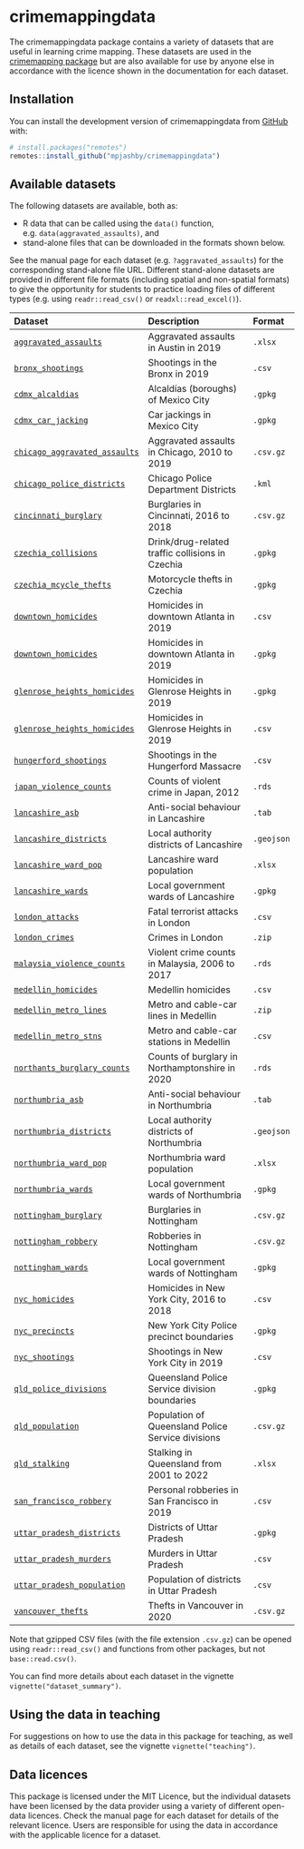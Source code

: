 
<!-- README.md is generated from README.Rmd. Please edit that file -->

# crimemappingdata

<!-- badges: start -->
<!-- badges: end -->

The crimemappingdata package contains a variety of datasets that are
useful in learning crime mapping. These datasets are used in the
[crimemapping package](https://github.com/mpjashby/crimemapping/) but
are also available for use by anyone else in accordance with the licence
shown in the documentation for each dataset.

## Installation

You can install the development version of crimemappingdata from
[GitHub](https://github.com/mpjashby/crimemappingdata/) with:

``` r
# install.packages("remotes")
remotes::install_github("mpjashby/crimemappingdata")
```

## Available datasets

The following datasets are available, both as:

- R data that can be called using the `data()` function,
  e.g. `data(aggravated_assaults)`, and
- stand-alone files that can be downloaded in the formats shown below.

See the manual page for each dataset (e.g. `?aggravated_assaults`) for
the corresponding stand-alone file URL. Different stand-alone datasets
are provided in different file formats (including spatial and
non-spatial formats) to give the opportunity for students to practice
loading files of different types (e.g. using `readr::read_csv()` or
`readxl::read_excel()`).

| Dataset | Description | Format |
|:---|:---|:---|
| [`aggravated_assaults`](https://pkgs.lesscrime.info/crimemappingdata/reference/aggravated_assaults.html) | Aggravated assaults in Austin in 2019 | `.xlsx` |
| [`bronx_shootings`](https://pkgs.lesscrime.info/crimemappingdata/reference/bronx_shootings.html) | Shootings in the Bronx in 2019 | `.csv` |
| [`cdmx_alcaldias`](https://pkgs.lesscrime.info/crimemappingdata/reference/cdmx_alcaldias.html) | Alcaldías (boroughs) of Mexico City | `.gpkg` |
| [`cdmx_car_jacking`](https://pkgs.lesscrime.info/crimemappingdata/reference/cdmx_car_jacking.html) | Car jackings in Mexico City | `.gpkg` |
| [`chicago_aggravated_assaults`](https://pkgs.lesscrime.info/crimemappingdata/reference/chicago_aggravated_assaults.html) | Aggravated assaults in Chicago, 2010 to 2019 | `.csv.gz` |
| [`chicago_police_districts`](https://pkgs.lesscrime.info/crimemappingdata/reference/chicago_police_districts.html) | Chicago Police Department Districts | `.kml` |
| [`cincinnati_burglary`](https://pkgs.lesscrime.info/crimemappingdata/reference/cincinnati_burglary.html) | Burglaries in Cincinnati, 2016 to 2018 | `.csv.gz` |
| [`czechia_collisions`](https://pkgs.lesscrime.info/crimemappingdata/reference/czechia_collisions.html) | Drink/drug-related traffic collisions in Czechia | `.gpkg` |
| [`czechia_mcycle_thefts`](https://pkgs.lesscrime.info/crimemappingdata/reference/czechia_mcycle_thefts.html) | Motorcycle thefts in Czechia | `.gpkg` |
| [`downtown_homicides`](https://pkgs.lesscrime.info/crimemappingdata/reference/downtown_homicides.html) | Homicides in downtown Atlanta in 2019 | `.csv` |
| [`downtown_homicides`](https://pkgs.lesscrime.info/crimemappingdata/reference/downtown_homicides.html) | Homicides in downtown Atlanta in 2019 | `.gpkg` |
| [`glenrose_heights_homicides`](https://pkgs.lesscrime.info/crimemappingdata/reference/glenrose_heights_homicides.html) | Homicides in Glenrose Heights in 2019 | `.gpkg` |
| [`glenrose_heights_homicides`](https://pkgs.lesscrime.info/crimemappingdata/reference/glenrose_heights_homicides.html) | Homicides in Glenrose Heights in 2019 | `.csv` |
| [`hungerford_shootings`](https://pkgs.lesscrime.info/crimemappingdata/reference/hungerford_shootings.html) | Shootings in the Hungerford Massacre | `.csv` |
| [`japan_violence_counts`](https://pkgs.lesscrime.info/crimemappingdata/reference/japan_violence_counts.html) | Counts of violent crime in Japan, 2012 | `.rds` |
| [`lancashire_asb`](https://pkgs.lesscrime.info/crimemappingdata/reference/lancashire_asb.html) | Anti-social behaviour in Lancashire | `.tab` |
| [`lancashire_districts`](https://pkgs.lesscrime.info/crimemappingdata/reference/lancashire_districts.html) | Local authority districts of Lancashire | `.geojson` |
| [`lancashire_ward_pop`](https://pkgs.lesscrime.info/crimemappingdata/reference/lancashire_ward_pop.html) | Lancashire ward population | `.xlsx` |
| [`lancashire_wards`](https://pkgs.lesscrime.info/crimemappingdata/reference/lancashire_wards.html) | Local government wards of Lancashire | `.gpkg` |
| [`london_attacks`](https://pkgs.lesscrime.info/crimemappingdata/reference/london_attacks.html) | Fatal terrorist attacks in London | `.csv` |
| [`london_crimes`](https://pkgs.lesscrime.info/crimemappingdata/reference/london_crimes.html) | Crimes in London | `.zip` |
| [`malaysia_violence_counts`](https://pkgs.lesscrime.info/crimemappingdata/reference/malaysia_violence_counts.html) | Violent crime counts in Malaysia, 2006 to 2017 | `.rds` |
| [`medellin_homicides`](https://pkgs.lesscrime.info/crimemappingdata/reference/medellin_homicides.html) | Medellin homicides | `.csv` |
| [`medellin_metro_lines`](https://pkgs.lesscrime.info/crimemappingdata/reference/medellin_metro_lines.html) | Metro and cable-car lines in Medellin | `.zip` |
| [`medellin_metro_stns`](https://pkgs.lesscrime.info/crimemappingdata/reference/medellin_metro_stns.html) | Metro and cable-car stations in Medellin | `.csv` |
| [`northants_burglary_counts`](https://pkgs.lesscrime.info/crimemappingdata/reference/northants_burglary_counts.html) | Counts of burglary in Northamptonshire in 2020 | `.rds` |
| [`northumbria_asb`](https://pkgs.lesscrime.info/crimemappingdata/reference/northumbria_asb.html) | Anti-social behaviour in Northumbria | `.tab` |
| [`northumbria_districts`](https://pkgs.lesscrime.info/crimemappingdata/reference/northumbria_districts.html) | Local authority districts of Northumbria | `.geojson` |
| [`northumbria_ward_pop`](https://pkgs.lesscrime.info/crimemappingdata/reference/northumbria_ward_pop.html) | Northumbria ward population | `.xlsx` |
| [`northumbria_wards`](https://pkgs.lesscrime.info/crimemappingdata/reference/northumbria_wards.html) | Local government wards of Northumbria | `.gpkg` |
| [`nottingham_burglary`](https://pkgs.lesscrime.info/crimemappingdata/reference/nottingham_burglary.html) | Burglaries in Nottingham | `.csv.gz` |
| [`nottingham_robbery`](https://pkgs.lesscrime.info/crimemappingdata/reference/nottingham_robbery.html) | Robberies in Nottingham | `.csv.gz` |
| [`nottingham_wards`](https://pkgs.lesscrime.info/crimemappingdata/reference/nottingham_wards.html) | Local government wards of Nottingham | `.gpkg` |
| [`nyc_homicides`](https://pkgs.lesscrime.info/crimemappingdata/reference/nyc_homicides.html) | Homicides in New York City, 2016 to 2018 | `.csv` |
| [`nyc_precincts`](https://pkgs.lesscrime.info/crimemappingdata/reference/nyc_precincts.html) | New York City Police precinct boundaries | `.gpkg` |
| [`nyc_shootings`](https://pkgs.lesscrime.info/crimemappingdata/reference/nyc_shootings.html) | Shootings in New York City in 2019 | `.csv` |
| [`qld_police_divisions`](https://pkgs.lesscrime.info/crimemappingdata/reference/qld_police_divisions.html) | Queensland Police Service division boundaries | `.gpkg` |
| [`qld_population`](https://pkgs.lesscrime.info/crimemappingdata/reference/qld_population.html) | Population of Queensland Police Service divisions | `.csv.gz` |
| [`qld_stalking`](https://pkgs.lesscrime.info/crimemappingdata/reference/qld_stalking.html) | Stalking in Queensland from 2001 to 2022 | `.xlsx` |
| [`san_francisco_robbery`](https://pkgs.lesscrime.info/crimemappingdata/reference/san_francisco_robbery.html) | Personal robberies in San Francisco in 2019 | `.csv` |
| [`uttar_pradesh_districts`](https://pkgs.lesscrime.info/crimemappingdata/reference/uttar_pradesh_districts.html) | Districts of Uttar Pradesh | `.gpkg` |
| [`uttar_pradesh_murders`](https://pkgs.lesscrime.info/crimemappingdata/reference/uttar_pradesh_murders.html) | Murders in Uttar Pradesh | `.csv` |
| [`uttar_pradesh_population`](https://pkgs.lesscrime.info/crimemappingdata/reference/uttar_pradesh_population.html) | Population of districts in Uttar Pradesh | `.csv` |
| [`vancouver_thefts`](https://pkgs.lesscrime.info/crimemappingdata/reference/vancouver_thefts.html) | Thefts in Vancouver in 2020 | `.csv.gz` |

Note that gzipped CSV files (with the file extension `.csv.gz`) can be
opened using `readr::read_csv()` and functions from other packages, but
not `base::read.csv()`.

You can find more details about each dataset in the vignette
`vignette("dataset_summary")`.

## Using the data in teaching

For suggestions on how to use the data in this package for teaching, as
well as details of each dataset, see the vignette
`vignette("teaching")`.

## Data licences

This package is licensed under the MIT Licence, but the individual
datasets have been licensed by the data provider using a variety of
different open-data licences. Check the manual page for each dataset for
details of the relevant licence. Users are responsible for using the
data in accordance with the applicable licence for a dataset.
